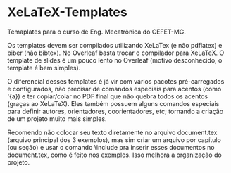 # XeLaTeX-Templates
Temaplates para o curso de Eng. Mecatrônica do CEFET-MG.

Os templates devem ser compilados utilizando XeLaTex (e não pdflatex) e biber
(não bibtex). No Overleaf basta trocar o compilador para XeLaTeX. O template de
slides é um pouco lento no Overleaf (motivo desconhecido, o template é bem
simples).

O diferencial desses templates é já vir com vários pacotes pré-carregados e
configurados, não precisar de comandos especiais para acentos (como \'{a}) e ter
copiar/colar no PDF final que não quebra todos os acentos (graças ao XeLaTeX).
Eles também possuem alguns comandos especiais para definir autores,
orientadores, coorientadores, etc; tornando a criação de um projeto muito mais
simples.

Recomendo não colocar seu texto diretamente no arquivo document.tex (arquivo
principal dos 3 exemplos), mas sim criar um arquivo por capítulo (ou seção) e
usar o comando \include pra inserir esses documentos no document.tex, como é
feito nos exemplos. Isso melhora a organização do projeto.

